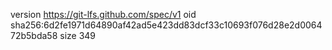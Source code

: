 version https://git-lfs.github.com/spec/v1
oid sha256:6d2fe1971d64890af42ad5e423dd83dcf33c10693f076d28e2d006472b5bda58
size 349
